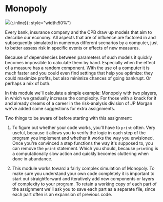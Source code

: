 # Monopoly

![](MonopolyBordInternationaal.jpg){:.inline}{: style="width:50%"}

Every bank, insurance company and the CPB draw up models that aim to describe our economy. All aspects that are of influence are factored in and subsequently simulated in numerous different scenarios by a computer, just to better assess risk in specific events or effects of new measures. 

Because of dependencies between parameters of such models it quickly becomes impossible to calculate them by hand. Especially when the effect of a measure has a random component. With the use of a computer it is much faster and you could even find settings that help you optimize: they could maximize profits, but also minimize chances of going bankrupt. Or perhaps a mix of both.

In this module we'll calculate a simple example: Monopoly with two players, in which we gradually increase the complexity. For those with a knack for it and already dreams of a career in the risk-analysis division of JP Morgan we've added some suggestions for extra assignments.

Two things to be aware of before starting with this assignment:

1. To figure out whether your code works, you'll have to `print` often. Very useful, because it allows you to verify the logic in each step of the program you implement and whether it works the way you envisioned. Once you're convinced a step functions the way it's supposed to, you can remove the `print` statement. Which you should, because `print`ing is a computationally slow action and quickly becomes cluttering when done in abundance.

2. This module works toward a fairly complex simulation of Monopoly. To make sure you understand your own code completely it is important to start out straightforward and iteratively add new components or layers of complexity to your program. To retain a working copy of each part of the assignment we'll ask you to save each part as a separate file, since each part often is an expansion of previous code.
